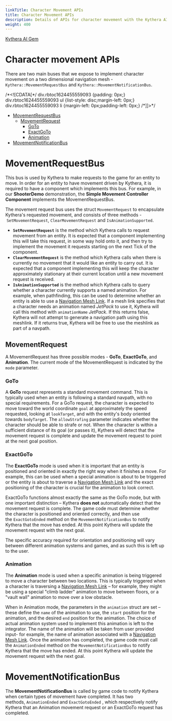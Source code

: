```yaml
---
linkTitle: Character Movement APIs
title: Character Movement APIs
description: Details of APIs for character movement with the Kythera AI Gem
weight: 400
---
```

[Kythera AI Gem](index.md)

# Character movement APIs


There are two main buses that we expose to implement character movement on a two dimensional navigation mesh - `Kythera::MovementRequestBus` and `Kythera::MovementNotificationBus`. 

/\*<!\[CDATA\[\*/ div.rbtoc1624455559093 {padding: 0px;} div.rbtoc1624455559093 ul {list-style: disc;margin-left: 0px;} div.rbtoc1624455559093 li {margin-left: 0px;padding-left: 0px;} /\*\]\]>\*/

*   [MovementRequestBus](#CharacterMovementAPIs(O3DE)-MovementRequestBus)
    *   [MovementRequest](#CharacterMovementAPIs(O3DE)-MovementRequest)
        *   [GoTo](#CharacterMovementAPIs(O3DE)-GoTo)
        *   [ExactGoTo](#CharacterMovementAPIs(O3DE)-ExactGoTo)
        *   [Animation](#CharacterMovementAPIs(O3DE)-Animation)
*   [MovementNotificationBus](#CharacterMovementAPIs(O3DE)-MovementNotificationBus)

**MovementRequestBus**
======================

This bus is used by Kythera to make requests to the game for an entity to move. In order for an entity to have movement driven by Kythera, it is required to have a component which implements this bus. For example, in our **ShooterDemo** demonstration, the **Simple Movement Controller Component** implements the MovementRequestBus. 

The movement request bus uses the struct `MovementRequest` to encapsulate Kythera's requested movement, and consists of three methods - `SetMovementRequest`, `ClearMovementRequest` and `IsAnimationSupported`.

*   **`SetMovementRequest`** is the method which Kythera calls to request movement from an entity. It is expected that a component implementing this will take this request, in some way hold onto it, and then try to implement the movement it requests starting on the next Tick of the component.
*   **`ClearMovementRequest`** is the method which Kythera calls when there is currently no movement that it would like an entity to carry out. It is expected that a component implementing this will keep the character approximately stationary at their current location until a new movement request is received. 
*   **`IsAnimationSupported`** is the method which Kythera calls to query whether a character currently supports a named animation. For example, when pathfinding, this can be used to determine whether an entity is able to use a [Navigation Mesh Link](https://kythera.atlassian.net/wiki/spaces/KYTDOC/pages/641531905/Navigation+Objects+in+Lumberyard). If a mesh link specifies that a character needs an animation named _JetPack_ to use it, Kythera will call this method with `animationName` _JetPack_. If this returns false, Kythera will not attempt to generate a navigation path using this meshlink. If it returns true, Kythera will be free to use the meshlink as part of a navpath. 

**MovementRequest**
-------------------

A MovementRequest has three possible modes - **GoTo**, **ExactGoTo**, and **Animation**. The current mode of the MovementRequest is indicated by the `mode` parameter.

### **GoTo**

A **GoTo** request represents a standard movement command. This is typically used when an entity is following a standard navpath, with no special requirements. For a GoTo request, the character is expected to move toward the world coordinate `goal` at approximately the speed requested, looking at `lookTarget`, and with the entity's body oriented towards `bodyTarget`. The `allowStrafing` parameter indicates whether the character should be able to strafe or not. When the character is within a sufficient distance of its goal (or passes it), Kythera will detect that the movement request is complete and update the movement request to point at the next goal position. 

### **ExactGoTo**

The **ExactGoTo** mode is used when it is important that an entity is positioned and oriented in exactly the right way when it finishes a move. For example, this can be used when a special animation is about to be triggered or the entity is about to traverse a [Navigation Mesh Link](https://kythera.atlassian.net/wiki/spaces/KYTDOC/pages/641531905/Navigation+Objects+in+Lumberyard) and the exact positioning of the character is crucial for the animation to look correct.

ExactGoTo functions almost exactly the same as the GoTo mode, but with one important distinction – Kythera **does not** automatically detect that the movement request is complete. The game code must determine whether the character is positioned and oriented correctly, and then use the `ExactGotoEnded` method on the `MovementNotificationBus` to notify Kythera that the move has ended. At this point Kythera will update the movement request with the next goal.

The specific accuracy required for orientation and positioning will vary between different animation systems and games, and as such this is left up to the user.

### **Animation**

The **Animation** mode is used when a specific animation is being triggered to move a character between two locations. This is typically triggered when a character is traversing a [Navigation Mesh Link](https://kythera.atlassian.net/wiki/spaces/KYTDOC/pages/641531905/Navigation+Objects+in+Lumberyard) – for example, they might be using a special "climb ladder" animation to move between floors, or a "vault wall" animation to move over a low obstacle.

When in Animation mode, the parameters in the `animation` struct are set – these define the `name` of the animation to use, the `start` position for the animation, and the desired `end` position for the animation. The choice of actual animation system used to implement this animation is left to the integrator. The name of the animation will be taken from user provided input- for example, the name of animation associated with a [Navigation Mesh Link](https://kythera.atlassian.net/wiki/spaces/KYTDOC/pages/641531905/Navigation+Objects+in+Lumberyard). Once the animation has completed, the game code must call the `AnimationEnded` method on the `MovementNotificationBus` to notify Kythera that the move has ended. At this point Kythera will update the movement request with the next goal. 

  

**MovementNotificationBus**
===========================

The **MovementNotificationBus** is called by game code to notify Kythera when certain types of movement have completed. It has two methods, `AnimationEnded` and `ExactGotoEnded` , which respectively notify Kythera that an Animation movement request or an ExactGoTo request has completed.